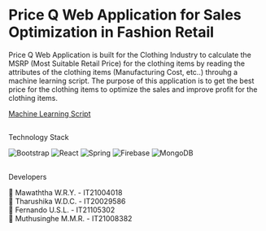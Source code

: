# Price Q Web Application for Sales Optimization in Fashion Retail

Price Q Web Application is built for the Clothing Industry to calculate the MSRP (Most Suitable Retail Price) for the clothing items by reading the attributes of the clothing items (Manufacturing Cost, etc..) throuhg a machine learning script. The purpose of this application is to get the best price for the clothing items to optimize the sales and improve profit for the clothing items.

[Machine Learning Script](https://github.com/Team-Tetra-Weeknd-People/SalesOptimizationPython)

##

Technology Stack

![Bootstrap](https://img.shields.io/badge/bootstrap-%238511FA.svg?style=for-the-badge&logo=bootstrap&logoColor=white)
![React](https://img.shields.io/badge/react-%2320232a.svg?style=for-the-badge&logo=react&logoColor=%2361DAFB)
![Spring](https://img.shields.io/badge/spring-%236DB33F.svg?style=for-the-badge&logo=spring&logoColor=white)
![Firebase](https://img.shields.io/badge/Firebase-039BE5?style=for-the-badge&logo=Firebase&logoColor=white)
![MongoDB](https://img.shields.io/badge/MongoDB-%234ea94b.svg?style=for-the-badge&logo=mongodb&logoColor=white)

##

Developers

🔵 Mawaththa W.R.Y. - IT21004018 <br>
🔵 Tharushika W.D.C. - IT20029586 <br>
🔵 Fernando U.S.L. - IT21105302 <br>
🔵 Muthusinghe M.M.R. - IT21008382 <br>

##


